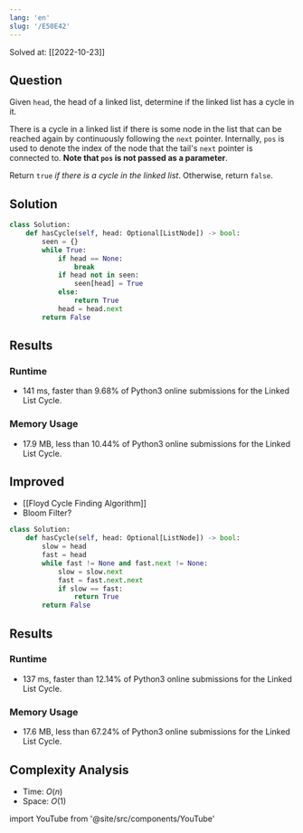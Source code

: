 ```yaml
---
lang: 'en'
slug: '/E50E42'
---
```


Solved at: [[2022-10-23]]

## Question

Given `head`, the head of a linked list, determine if the linked list has a cycle in it.

There is a cycle in a linked list if there is some node in the list that can be reached again by continuously following the `next` pointer. Internally, `pos` is used to denote the index of the node that the tail's `next` pointer is connected to. **Note that `pos` is not passed as a parameter**.

Return `true` _if there is a cycle in the linked list_. Otherwise, return `false`.

## Solution

```python
class Solution:
    def hasCycle(self, head: Optional[ListNode]) -> bool:
        seen = {}
        while True:
            if head == None:
                break
            if head not in seen:
                seen[head] = True
            else:
                return True
            head = head.next
        return False
```

## Results

### Runtime

- 141 ms, faster than 9.68% of Python3 online submissions for the Linked List Cycle.

### Memory Usage

- 17.9 MB, less than 10.44% of Python3 online submissions for the Linked List Cycle.

## Improved

- [[Floyd Cycle Finding Algorithm]]
- Bloom Filter?

```python
class Solution:
    def hasCycle(self, head: Optional[ListNode]) -> bool:
        slow = head
        fast = head
        while fast != None and fast.next != None:
            slow = slow.next
            fast = fast.next.next
            if slow == fast:
                return True
        return False
```

## Results

### Runtime

- 137 ms, faster than 12.14% of Python3 online submissions for the Linked List Cycle.

### Memory Usage

- 17.6 MB, less than 67.24% of Python3 online submissions for the Linked List Cycle.

## Complexity Analysis

- Time: $O(n)$
- Space: $O(1)$

import YouTube from '@site/src/components/YouTube'

<YouTube id="pKO9UjSeLew"/>
